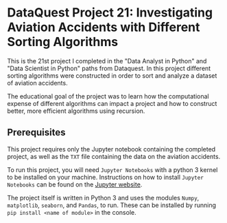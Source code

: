 # DataQuest Project 21: Investigating Aviation Accidents with Different Sorting Algorithms

This is the 21st project I completed in the "Data Analyst in Python" and "Data Scientist in Python" paths from Dataquest. In this project different sorting algorithms were constructed in order to sort and analyze a dataset of aviation accidents.

The educational goal of the project was to learn how the computational expense of different algorithms can impact a project and how to construct better, more efficient algorithms using recursion.

## Prerequisites

This project requires only the Jupyter notebook containing the completed project, as well as the `TXT` file containing the data on the aviation accidents.

To run this project, you will need `Jupyter Notebooks` with a python 3 kernel to be installed on your machine. Instructions on how to install `Jupyter Notebooks` can be found on the [Jupyter website](https://jupyter.org/install).

The project itself is written in Python 3 and uses the modules `Numpy`, `matplotlib`, `seaborn`,  and `Pandas`,  to run. These can be installed by running `pip install <name of module>` in the console.